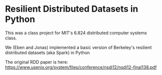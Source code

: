 Resilient Distributed Datasets in Python
========================================

This was a class project for MIT's 6.824 distributed computer systems class.

We (Eben and Jonas) implemented a basic version of Berkeley's resilient distributed datasets (aka Spark) in Python 

The original RDD paper is here: https://www.usenix.org/system/files/conference/nsdi12/nsdi12-final138.pdf  
